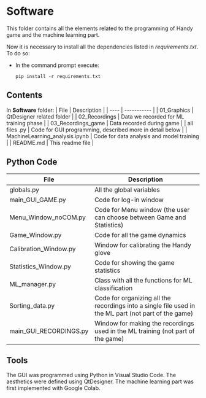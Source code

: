 # Software
This folder contains all the elements related to the programming of Handy game and the machine learning part. 

Now it is necessary to install all the dependencies listed in _requirements.txt_. To do so: 
* In the command prompt execute:
    ```console
    pip install -r requirements.txt 
    ```

## Contents 
In **Software** folder:
| File | Description |
| ---- | ----------- |
| 01_Graphics | QtDesigner related folder |
| 02_Recordings | Data we recorded for ML training phase |
| 03_Recordings_game | Data recorded during game |
| all files .py | Code for GUI programming, described more in detail below |
| MachineLearning_analysis.ipynb | Code for data analysis and model training | 
| README.md | This readme file |

## Python Code 
| File | Description |
| ---- | ----------- |
| globals.py | All the global variables |
| main_GUI_GAME.py | Code for log-in window |
| Menu_Window_noCOM.py | Code for Menu window (the user can choose between Game and Statistics) |
| Game_Window.py | Code for all the game dynamics |
| Calibration_Window.py | Window for calibrating the Handy glove |
| Statistics_Window.py | Code for showing the game statistics |
| ML_manager.py | Class with all the functions for ML classification |
| Sorting_data.py | Code for organizing all the recordings into a single file used in the ML part (not part of the game) |
| main_GUI_RECORDINGS.py | Window for making the recordings used in the ML training (not part of the game) |

## Tools 
The GUI was programmed using Python in Visual Studio Code. 
The aesthetics were defined using QtDesigner. 
The machine learning part was first implemented with Google Colab. 


